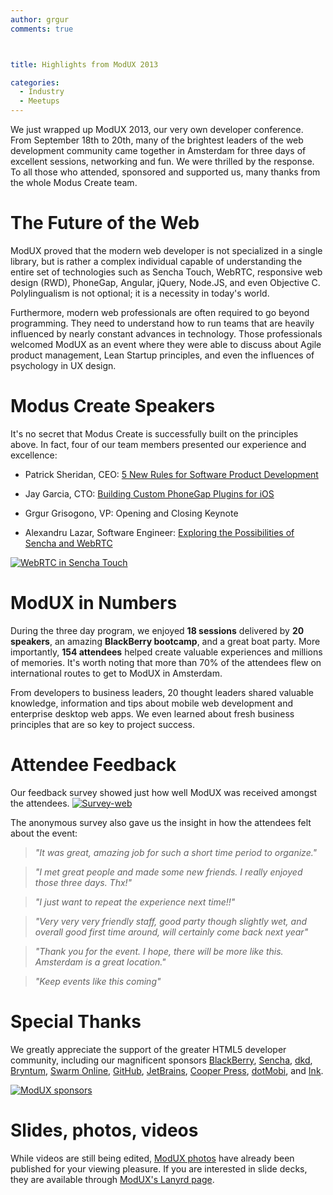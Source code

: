 ```yaml
---
author: grgur
comments: true



title: Highlights from ModUX 2013

categories:
  - Industry
  - Meetups
---
```


We just wrapped up ModUX 2013, our very own developer conference. From September 18th to 20th, many of the brightest leaders of the web development community came together in Amsterdam for three days of excellent sessions, networking and fun. We were thrilled by the response. To all those who attended, sponsored and supported us, many thanks from the whole Modus Create team.





# The Future of the Web





ModUX proved that the modern web developer is not specialized in a single library, but is rather a complex individual capable of understanding the entire set of technologies such as Sencha Touch, WebRTC, responsive web design (RWD), PhoneGap, Angular, jQuery, Node.JS, and even Objective C. Polylingualism is not optional; it is a necessity in today's world.





Furthermore, modern web professionals are often required to go beyond programming. They need to understand how to run teams that are heavily influenced by nearly constant advances in technology. Those professionals welcomed ModUX as an event where they were able to discuss about Agile product management, Lean Startup principles, and even the influences of psychology in UX design.





# Modus Create Speakers





It's no secret that Modus Create is successfully built on the principles above. In fact, four of our team members presented our experience and excellence:







  * Patrick Sheridan, CEO: [5 New Rules for Software Product Development](http://moduxcon.com/speakers.html#5rules)


  * Jay Garcia, CTO: [Building Custom PhoneGap Plugins for iOS](http://moduxcon.com/speakers.html#phonegap)


  * Grgur Grisogono, VP: Opening and Closing Keynote


  * Alexandru Lazar, Software Engineer: [Exploring the Possibilities of Sencha and WebRTC](http://moduxcon.com/speakers.html#webrtc)





[![WebRTC in Sencha Touch](http://moduscreate.com/wp-content/uploads/2013/09/IMG_8035.jpg)](http://moduscreate.com/wp-content/uploads/2013/09/IMG_8035.jpg)





# ModUX in Numbers





During the three day program, we enjoyed **18 sessions** delivered by **20 speakers**, an amazing **BlackBerry bootcamp**, and a great boat party. More importantly, **154 attendees** helped create valuable experiences and millions of memories. It's worth noting that more than 70% of the attendees flew on international routes to get to ModUX in Amsterdam.





From developers to business leaders, 20 thought leaders shared valuable knowledge, information and tips about mobile web development and enterprise desktop web apps. We even learned about fresh business principles that are so key to project success.





# Attendee Feedback





Our feedback survey showed just how well ModUX was received amongst the attendees. [![Survey-web](http://moduscreate.com/wp-content/uploads/2013/09/Survey-web1.png)](http://moduscreate.com/wp-content/uploads/2013/09/Survey-web.png)





The anonymous survey also gave us the insight in how the attendees felt about the event:





> 
  
> 
> _"It was great, amazing job for such a short time period to organize."_
> 
> 
  
  
> 
> _"I met great people and made some new friends. I really enjoyed those three days. Thx!"_
> 
> 
  
  
> 
> _"I just want to repeat the experience next time!!"_
> 
> 
  
  
> 
> _"Very very very friendly staff, good party though slightly wet, and overall good first time around, will certainly come back next year"_
> 
> 
  
  
> 
> _"Thank you for the event. I hope, there will be more like this. Amsterdam is a great location."_
> 
> 
  
  
> 
> _"Keep events like this coming"_
> 
> 






# Special Thanks





We greatly appreciate the support of the greater HTML5 developer community, including our magnificent sponsors [BlackBerry](http://blackberry.com), [Sencha](http://sencha.com), [dkd](http://dkd.de), [Bryntum](http://bryntum.com), [Swarm Online](http://swarmonline.com), [GitHub](http://github.com), [JetBrains](http://jetbrains.com), [Cooper Press](https://cooperpress.com/), [dotMobi](http://www.dotmobi.com/), and [Ink](http://inkmobility.com).





[![ModUX sponsors](http://moduscreate.com/wp-content/uploads/2013/09/IMG_8062.jpg)](http://moduscreate.com/wp-content/uploads/2013/09/IMG_8062.jpg)





# Slides, photos, videos





While videos are still being edited, [ModUX photos](http://www.flickr.com/photos/100853957@N03/sets/72157635797983005/) have already been published for your viewing pleasure. If you are interested in slide decks, they are available through [ModUX's Lanyrd page](http://lanyrd.com/2013/moduxconf/).



